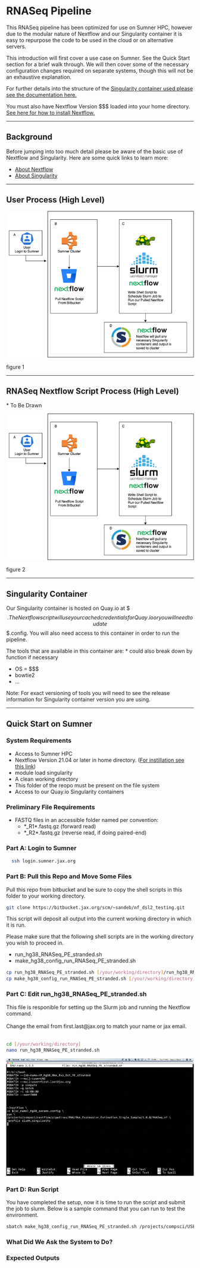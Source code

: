 # RNASeq Pipeline

This RNASeq pipeline has been optimized for use on Sumner HPC, however due to the modular nature of Nextflow and our Singularity container it is easy to repurpose the code to be used in the cloud or on alternative servers.

This introduction will first cover a use case on Sumner. See the Quick Start section for a brief walk through. We will then cover some of the necessary configuration changes required on separate systems, though this will not be an exhaustive explanation.

For further details into the structure of the <a href = '#'>Singularity container used please see the documentation here.</a>

You must also have Nextflow Version $$$ loaded into your home directory. <a href = '#'>See here for how to install Nextflow.</a>
<hr>
<h2>Background</h2>
Before jumping into too much detail please be aware of the basic use of Nextflow and Singularity. Here are some quick links to learn more:
<ul>
<li><a href = "#">About Nextflow</a></li>
<li><a href = "#">About Singularity</a></li>
</ul>
<hr>
<h2>User Process (High Level)</h2>

![Scheme](static/imgs/general_workflow.png)

figure 1
<hr>
<h2>RNASeq Nextflow Script Process (High Level)</h2>
* To Be Drawn

![Scheme](static/imgs/general_workflow.png)

figure 2
<hr>
<h2>Singularity Container</h2>

Our Singularity container is hosted on Quay.io at $$$. The Nextflow script will use your cached credentials for Quay.io or you will need to udate $$$.config. You will also need access to this container in order to run the pipeline.

The tools that are available in this container are: * could also break down by function if necessary
<ul>
<li>OS = $$$</li>
<li>bowtie2</li>
<li>...</li>
</ul>

Note: For exact versioning of tools you will need to see the release information for Singularity container version you are using.
<hr>
<h2>Quick Start on Sumner</h2>
<h3>System Requirements</h3>
<ul>
<li>Access to Sumner HPC</li>
<li>Nextflow Version 21.04 or later in home directory. (<a href = '#'>For instillation see this link</a>)</li>
<li>module load singularity</li>
<li>A clean working directory</li>
<li>This folder of the reopo must be present on the file system</li>
<li>Access to our Quay.io Singularity containers</li>
</ul>

<h3>Preliminary File Requirements</h3>
<ul>
<li>FASTQ files in an accessible folder named per convention:
  <ul>
  <li>*_R1*.fastq.gz (forward read)
  <li>*_R2*.fastq.gz (reverse read, if doing paired-end)
  </ul>
</ul>

<h3>Part A: Login to Sumner</h3>

```bash
  ssh login.sumner.jax.org
```

<h3>Part B: Pull this Repo and Move Some Files</h3>

Pull this repo from bitbucket and be sure to copy the shell scripts in this folder to your working directory.
```bash
git clone https://bitbucket.jax.org/scm/~sandeb/nf_dsl2_testing.git
```
This script will deposit all output into the current working directory in which it is run.

Please make sure that the following shell scripts are in the working directory you wish to proceed in.
<ul>
<li>run_hg38_RNASeq_PE_stranded.sh</li>
<li>make_hg38_config_run_RNASeq_PE_stranded.sh</li>
</ul>

```bash
cp run_hg38_RNASeq_PE_stranded.sh [/your/working/directory]/run_hg38_RNASeq_PE_stranded.sh
cp make_hg38_config_run_RNASeq_PE_stranded.sh [/your/working/directory]/make_hg38_config_run_RNASeq_PE_stranded.sh
```
<h3>Part C: Edit run_hg38_RNASeq_PE_stranded.sh</h3>
This file is responible for setting up the Slurm job and running the Nextflow command.
<br><br>
Change the email from first.last@jax.org to match your name or jax email.
<br><br>

```bash
cd [/your/working/directory]
nano run_hg38_RNASeq_PE_stranded.sh
```

![Scheme](static/imgs/run_hg38.png)

<h3>Part D: Run Script</h3>
You have completed the setup, now it is time to run the script and submit the job to slurm. Below is a sample command that you can run to test the environment.

```bash
sbatch make_hg38_config_run_RNASeq_PE_stranded.sh /projects/compsci/USERS/paisic/hsa_fastq_RNA_seq/PE /projects/compsci/USERS/paisic/hsa_hg38_RNASeq_testing_PE/ /fastscratch/paisic/hsa_hg38_RNASeq_testing_PE/ 50 PE stranded 25
```
<h3>What Did We Ask the System to Do?</h3>

<h3>Expected Outputs</h3>
